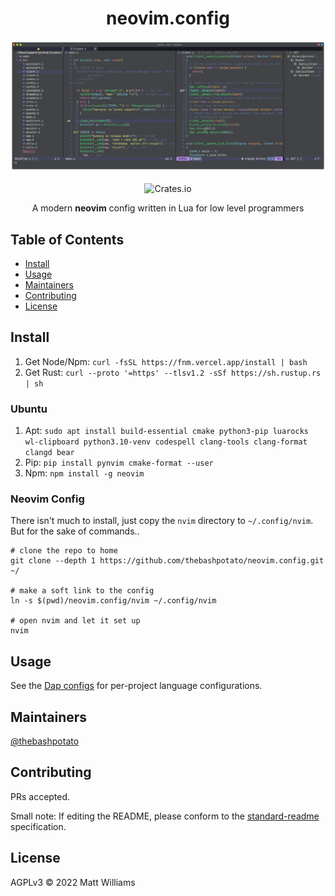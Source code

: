 <div align="center">
  <h1>neovim.config</h1>
  <img src="./assets/banner.png">
</div>
<br>
<div align="center">
  <img alt="Crates.io" src="https://img.shields.io/badge/standard--readme-OK-green.svg?style=flat-square">
  <br>
  <p>A modern <b>neovim</b> config  written in Lua for low level programmers</p>
</div>

## Table of Contents

- [Install](#install)
- [Usage](#usage)
- [Maintainers](#maintainers)
- [Contributing](#contributing)
- [License](#license)

## Install

1. Get Node/Npm: `curl -fsSL https://fnm.vercel.app/install | bash`
2. Get Rust: `curl --proto '=https' --tlsv1.2 -sSf https://sh.rustup.rs | sh`

### Ubuntu

1. Apt: `sudo apt install build-essential cmake python3-pip luarocks wl-clipboard python3.10-venv codespell clang-tools clang-format clangd bear`
2. Pip: `pip install pynvim cmake-format --user`
3. Npm: `npm install -g neovim`

### Neovim Config

There isn't much to install, just copy the `nvim` directory to `~/.config/nvim`.
But for the sake of commands..

```
# clone the repo to home
git clone --depth 1 https://github.com/thebashpotato/neovim.config.git ~/

# make a soft link to the config
ln -s $(pwd)/neovim.config/nvim ~/.config/nvim

# open nvim and let it set up
nvim
```

## Usage

See the [Dap configs](./dap-configs) for per-project language configurations.

## Maintainers

[@thebashpotato](https://github.com/thebashpotato)

## Contributing

PRs accepted.

Small note: If editing the README, please conform to the [standard-readme](https://github.com/RichardLitt/standard-readme) specification.

## License

AGPLv3 © 2022 Matt Williams
